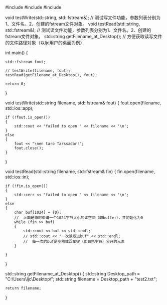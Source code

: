 #include <iostream>
#include <fstream>
#include <string>

void testWrite(std::string, std::fstream&);
//	测试写文件功能，参数列表分别为1、文件名。2、创建的fstream文件对象。
void testRead(std::string, std::fstream&);
//	测试读文件功能，参数列表分别为1、文件名。2、创建的fstream文件对象。
std::string getFilename_at_Desktop();
//	方便获取读写文件的文件路径对象（以ljc用户的桌面为例）

int main()
{
	
	std::fstream fout;

	// testWrite(filename, fout);
	testRead(getFilename_at_Desktop(), fout);

	return 0;
}

void testWrite(std::string filename, std::fstream& fout)
{
	fout.open(filename, std::ios::app);

	if (!fout.is_open())
	{
		std::cout << "failed to open " << filename << '\n';
	}
	else
	{
		fout << "\nen taro Tarssadar!";
		fout.close();
	}
}

void testRead(std::string filename, std::fstream& fin)
{
	fin.open(filename, std::ios::in);

	if (!fin.is_open())
	{
		std::cerr << "failed to open " << filename << '\n';
	}
	else
	{
		char buf[1024] = {0};
		//	上面是临时申请一个1024字节大小的读空间（即buffer），并初始化为0
		while (fin >> buf)
		{
			std::cout << buf << std::endl;
			// std::cout << "一次读取进buf" << std::endl;
			//	每一次的buf是空格或回车键（即白色字符）分开的元素
		}
		
	}
}

std::string getFilename_at_Desktop()
{
	std::string Desktop_path = "C:\\Users\\ljc\\Desktop\\";
	std::string filename = Desktop_path + "test2.txt";


	return filename;
}
